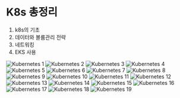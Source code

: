 # K8s 총정리

1. k8s의 기초
2. 데이터와 볼륨관리 전략
3. 네트워킹
4. EKS 사용

![Kubernetes 1](./img/Kubernetes%1.jpg)
![Kubernetes 2](./img/Kubernetes%2.jpg)
![Kubernetes 3](./img/Kubernetes%3.jpg)
![Kubernetes 4](./img/Kubernetes%4.jpg)
![Kubernetes 5](./img/Kubernetes%5.jpg)
![Kubernetes 6](./img/Kubernetes%6.jpg)
![Kubernetes 7](./img/Kubernetes%7.jpg)
![Kubernetes 8](./img/Kubernetes%8.jpg)
![Kubernetes 9](./img/Kubernetes%9.jpg)
![Kubernetes 10](./img/Kubernetes%10.jpg)
![Kubernetes 11](./img/Kubernetes%11.jpg)
![Kubernetes 12](./img/Kubernetes%12.jpg)
![Kubernetes 13](./img/Kubernetes%13.jpg)
![Kubernetes 14](./img/Kubernetes%14.jpg)
![Kubernetes 15](./img/Kubernetes%15.jpg)
![Kubernetes 16](./img/Kubernetes%16.jpg)
![Kubernetes 17](./img/Kubernetes%17.jpg)
![Kubernetes 18](./img/Kubernetes%18.jpg)
![Kubernetes 19](./img/Kubernetes%19.jpg)